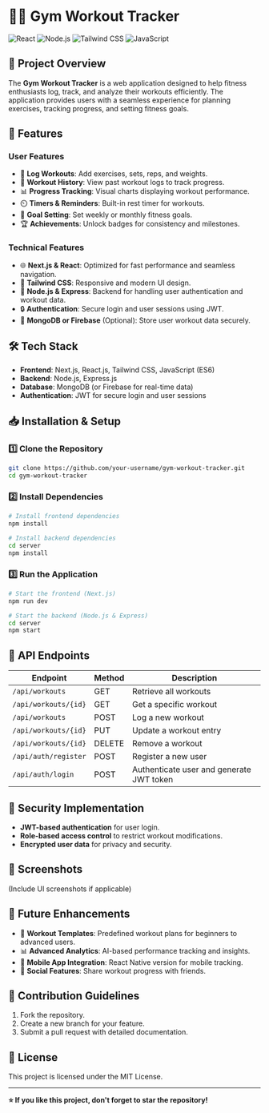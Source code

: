 # 🏋️‍♂️ Gym Workout Tracker

![React](https://img.shields.io/badge/React-Next.js-blue) ![Node.js](https://img.shields.io/badge/Node.js-Express-green) ![Tailwind CSS](https://img.shields.io/badge/TailwindCSS-CSS-orange) ![JavaScript](https://img.shields.io/badge/JavaScript-ES6-yellow)

## 📌 Project Overview
The **Gym Workout Tracker** is a web application designed to help fitness enthusiasts log, track, and analyze their workouts efficiently. The application provides users with a seamless experience for planning exercises, tracking progress, and setting fitness goals.

## 🚀 Features
### User Features
- 📝 **Log Workouts**: Add exercises, sets, reps, and weights.
- 📅 **Workout History**: View past workout logs to track progress.
- 📊 **Progress Tracking**: Visual charts displaying workout performance.
- ⏲️ **Timers & Reminders**: Built-in rest timer for workouts.
- 🎯 **Goal Setting**: Set weekly or monthly fitness goals.
- 🏆 **Achievements**: Unlock badges for consistency and milestones.

### Technical Features
- 🌐 **Next.js & React**: Optimized for fast performance and seamless navigation.
- 🎨 **Tailwind CSS**: Responsive and modern UI design.
- 💾 **Node.js & Express**: Backend for handling user authentication and workout data.
- 🔒 **Authentication**: Secure login and user sessions using JWT.
- 📂 **MongoDB or Firebase** (Optional): Store user workout data securely.

## 🛠️ Tech Stack
- **Frontend**: Next.js, React.js, Tailwind CSS, JavaScript (ES6)
- **Backend**: Node.js, Express.js
- **Database**: MongoDB (or Firebase for real-time data)
- **Authentication**: JWT for secure login and user sessions

## 📥 Installation & Setup

### 1️⃣ Clone the Repository
```bash
git clone https://github.com/your-username/gym-workout-tracker.git
cd gym-workout-tracker
```

### 2️⃣ Install Dependencies
```bash
# Install frontend dependencies
npm install

# Install backend dependencies
cd server
npm install
```

### 3️⃣ Run the Application
```bash
# Start the frontend (Next.js)
npm run dev

# Start the backend (Node.js & Express)
cd server
npm start
```

## 📡 API Endpoints
| Endpoint | Method | Description |
|----------|--------|-------------|
| `/api/workouts` | GET | Retrieve all workouts |
| `/api/workouts/{id}` | GET | Get a specific workout |
| `/api/workouts` | POST | Log a new workout |
| `/api/workouts/{id}` | PUT | Update a workout entry |
| `/api/workouts/{id}` | DELETE | Remove a workout |
| `/api/auth/register` | POST | Register a new user |
| `/api/auth/login` | POST | Authenticate user and generate JWT token |

## 🔐 Security Implementation
- **JWT-based authentication** for user login.
- **Role-based access control** to restrict workout modifications.
- **Encrypted user data** for privacy and security.

## 📸 Screenshots
(Include UI screenshots if applicable)

## 🚀 Future Enhancements
- 📌 **Workout Templates**: Predefined workout plans for beginners to advanced users.
- 📊 **Advanced Analytics**: AI-based performance tracking and insights.
- 📱 **Mobile App Integration**: React Native version for mobile tracking.
- 🤝 **Social Features**: Share workout progress with friends.

## 🤝 Contribution Guidelines
1. Fork the repository.
2. Create a new branch for your feature.
3. Submit a pull request with detailed documentation.

## 📜 License
This project is licensed under the MIT License.

---
**⭐ If you like this project, don't forget to star the repository!**
